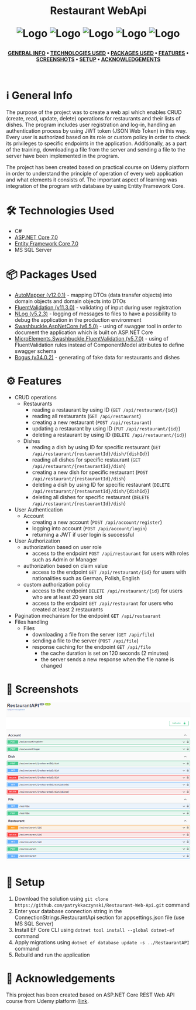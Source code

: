<br />
<h1>
<p align="center">
  <br>Restaurant WebApi 
</p>
<p align="center">
    <img src="https://raw.githubusercontent.com/gildean/foodicon/HEAD/favicons/Hamburger.ico" alt="Logo" width="40" height="40">
    <img src="https://raw.githubusercontent.com/gildean/foodicon/HEAD/favicons/French_Fries.ico" alt="Logo" width="40" height="40">
    <img src="https://raw.githubusercontent.com/gildean/foodicon/HEAD/favicons/Green_Salad.ico" alt="Logo" width="40" height="40">
    <img src="https://raw.githubusercontent.com/gildean/foodicon/HEAD/favicons/Slice_Of_Pizza.ico" alt="Logo" width="40" height="40">
    <img src="https://raw.githubusercontent.com/gildean/foodicon/HEAD/favicons/Taco.ico" alt="Logo" width="40" height="40">
</p>  
</h1>
</p>
<div align="center">

**[GENERAL INFO](#information_source-general-info) • 
[TECHNOLOGIES USED](#hammer_and_wrench-technologies-used) • 
[PACKAGES USED](#packagepackages-used) • 
[FEATURES](#gear-features) • 
[SCREENSHOTS](#camera_flash-screenshots) • 
[SETUP](#rocket-setup) •
[ACKNOWLEDGEMENTS](#handshake-acknowledgements)**
</div>
<br />

# :information_source: General Info
The purpose of the project was to create a web api which enables CRUD (create, read, update, delete) operations for restaurants and their lists of dishes. The program includes user registration and log-in, handling an authentication process by using JWT token (JSON Web Token) in this way. Every user is authorized based on its role or custom policy in order to check its privileges to specific endpoints in the application. Additionally, as a part of the training, downloading a file from the server and sending a file to the server have been implemented in the program.

The project has been created based on practical course on Udemy platform in order to understand the principle of operation of every web application and what elements it consists of. The important aspect of learning was integration of the program with database by using Entity Framework Core.

# :hammer_and_wrench: Technologies Used
- C#
- [ASP.NET Core 7.0](https://github.com/dotnet/aspnetcore)
- [Entity Framework Core 7.0](https://github.com/dotnet/efcore)
- MS SQL Server

# :package:	Packages Used
- [AutoMapper (v12.0.1)](https://github.com/AutoMapper/AutoMapper) -  mapping DTOs (data transfer objects) into domain objects and domain objects into DTOs
- [FluentValidation (v11.3.0)](https://github.com/FluentValidation/FluentValidation) - validating of input during user registration
- [NLog (v5.2.3)](https://github.com/NLog/NLog) - logging of messages to files to have a possibility to debug the application in the production environment
- [Swashbuckle.AspNetCore (v6.5.0)](https://github.com/domaindrivendev/Swashbuckle.AspNetCore/tree/master) - using of swagger tool in order to document the application which is built on ASP.NET Core
- [MicroElements.Swashbuckle.FluentValidation (v5.7.0)](https://github.com/micro-elements/MicroElements.Swashbuckle.FluentValidation) - using of FluentValidation rules instead of ComponentModel attributes to define swagger schema
- [Bogus (v34.0.2)](https://github.com/bchavez/Bogus) - generating of fake data for restaurants and dishes


# :gear: Features
- CRUD operations
  - Restaurants
     - reading a restaurant by using ID (`GET /api/restaurant/{id}`)
     - reading all restaurants (`GET /api/restaurant`)
     - creating a new restaurant (`POST /api/restaurant`)
     - updating a restaurant by using ID (`PUT /api/restaurant/{id}`)
     - deleting a restaurant by using ID (`DELETE /api/restaurant/{id}`)
  - Dishes
     - reading a dish by using ID for specific restaurant (`GET /api/restaurant/{restaurantId}/dish/{dishId}`)
     - reading all dishes for specific restaurant (`GET /api/restaurant/{restaurantId}/dish`)
     - creating a new dish for specific restaurant (`POST /api/restaurant/{restaurantId}/dish`)
     - deleting a dish by using ID for specific restaurant (`DELETE /api/restaurant/{restaurantId}/dish/{dishId}`)
     - deleting all dishes for specific restaurant (`DELETE /api/restaurant/{restaurantId}/dish`)
- User Authentication
   - Account
     - creating a new account (`POST /api/account/register`)
     - logging into account (`POST /api/account/login`)
     - returning a JWT if user login is successful
- User Authorization
   - authorization based on user role
     - access to the endpoint `POST /api/restaurant` for users with roles such as Admin or Manager
   - authorization based on claim value
     - access to the endpoint `GET /api/restaurant/{id}` for users with nationalities such as German, Polish, English
   - custom authorization policy
     - access to the endpoint `DELETE /api/restaurant/{id}` for users who are at least 20 years old
     - access to the endpoint `GET /api/restaurant` for users who created at least 2 restaurants
- Pagination mechanism for the endpoint `GET /api/restaurant` 
- Files handling
   - Files
      - downloading a file from the server (`GET /api/file`)
      - sending a file to the server (`POST /api/file`)
      - response caching for the endpoint `GET /api/file`
         - the cache duration is set on 120 seconds (2 minutes)
         - the server sends a new response when the file name is changed
# :camera_flash: Screenshots
![Swagger](Screenshots/IMAGE_1.png)

# :rocket: Setup
1. Download the solution using `git clone https://github.com/patrykkaczynski/Restaurant-Web-Api.git` command
2. Enter your database connection string in the ConnectionStrings.RestaurantApi section for appsettings.json file (use MS SQL Server)
3. Install EF Core CLI using `dotnet tool install --global dotnet-ef` command
4. Apply migrations using `dotnet ef database update -s ../RestaurantAPI` command
5. Rebuild and run the application

# :handshake: Acknowledgements
This project has been created based on ASP.NET Core REST Web API course from Udemy platform ([link](https://www.udemy.com/course/praktyczny-kurs-aspnet-core-rest-web-api-od-podstaw/).
